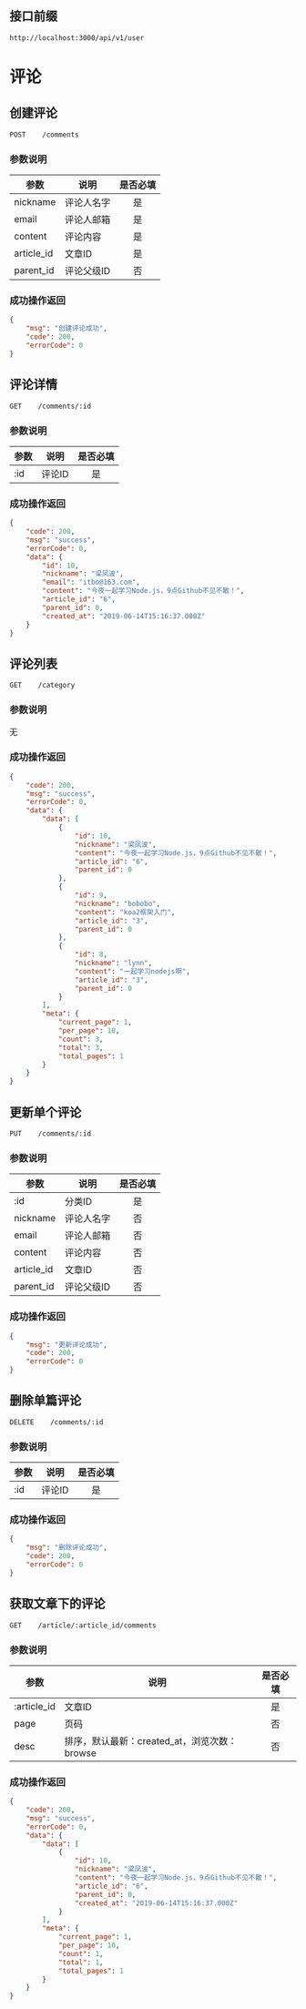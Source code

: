 ## 接口前缀
```shell
http://localhost:3000/api/v1/user
```

# 评论

## 创建评论
```
POST    /comments
```

### 参数说明
参数 | 说明 | 是否必填
---|---|:---:
nickname | 评论人名字 | 是
email    | 评论人邮箱 | 是
content | 评论内容 | 是
article_id | 文章ID | 是
parent_id | 评论父级ID | 否

### 成功操作返回
```json
{
    "msg": "创建评论成功",
    "code": 200,
    "errorCode": 0
}
```

## 评论详情
```
GET    /comments/:id
```

### 参数说明
参数 | 说明 | 是否必填
---|---|:---:
:id | 评论ID | 是


### 成功操作返回
```json
{
    "code": 200,
    "msg": "success",
    "errorCode": 0,
    "data": {
        "id": 10,
        "nickname": "梁凤波",
        "email": "itbo@163.com",
        "content": "今夜一起学习Node.js，9点Github不见不散！",
        "article_id": "6",
        "parent_id": 0,
        "created_at": "2019-06-14T15:16:37.000Z"
    }
}
```

## 评论列表
```
GET    /category
```

### 参数说明
无

### 成功操作返回
```json
{
    "code": 200,
    "msg": "success",
    "errorCode": 0,
    "data": {
        "data": [
            {
                "id": 10,
                "nickname": "梁凤波",
                "content": "今夜一起学习Node.js，9点Github不见不散！",
                "article_id": "6",
                "parent_id": 0
            },
            {
                "id": 9,
                "nickname": "bobobo",
                "content": "koa2框架入门",
                "article_id": "3",
                "parent_id": 0
            },
            {
                "id": 8,
                "nickname": "lynn",
                "content": "一起学习nodejs啊",
                "article_id": "3",
                "parent_id": 0
            }
        ],
        "meta": {
            "current_page": 1,
            "per_page": 10,
            "count": 3,
            "total": 3,
            "total_pages": 1
        }
    }
}
```

## 更新单个评论
```
PUT    /comments/:id
```

### 参数说明
参数 | 说明 | 是否必填
---|---|:---:
:id | 分类ID | 是
nickname | 评论人名字 | 否
email    | 评论人邮箱 | 否
content | 评论内容 | 否
article_id | 文章ID | 否
parent_id | 评论父级ID | 否

### 成功操作返回

```json
{
    "msg": "更新评论成功",
    "code": 200,
    "errorCode": 0
}
```

## 删除单篇评论
```
DELETE    /comments/:id
```

### 参数说明
参数 | 说明 | 是否必填
---|---|:---:
:id | 评论ID | 是

### 成功操作返回

```json
{
    "msg": "删除评论成功",
    "code": 200,
    "errorCode": 0
}
```

## 获取文章下的评论
```
GET    /article/:article_id/comments
```

### 参数说明
参数 | 说明 | 是否必填
---|---|:---:
:article_id | 文章ID | 是
page | 页码 | 否
desc | 排序，默认最新：created_at，浏览次数：browse | 否

### 成功操作返回
```json
{
    "code": 200,
    "msg": "success",
    "errorCode": 0,
    "data": {
        "data": [
            {
                "id": 10,
                "nickname": "梁凤波",
                "content": "今夜一起学习Node.js，9点Github不见不散！",
                "article_id": "6",
                "parent_id": 0,
                "created_at": "2019-06-14T15:16:37.000Z"
            }
        ],
        "meta": {
            "current_page": 1,
            "per_page": 10,
            "count": 1,
            "total": 1,
            "total_pages": 1
        }
    }
}
```
